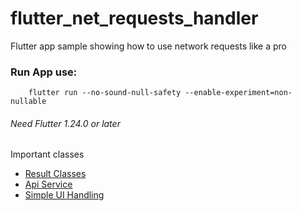 # flutter_net_requests_handler

Flutter app sample showing how to use network requests like a pro

### Run App use:
        flutter run --no-sound-null-safety --enable-experiment=non-nullable
###### Need Flutter 1.24.0 or later

 Important classes
- [Result Classes](/lib/models/result_classes.dart)
- [Api Service](/lib/network_services/posts/posts_service.dart)
- [Simple UI Handling](/lib/main.dart#L80)


